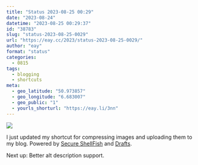 ```yaml
---
title: "Status 2023-08-25 00:29"
date: "2023-08-24"
datetime: "2023-08-25 00:29:37"
id: "38783"
slug: "status-2023-08-25-0029"
url: "https://eay.cc/2023/status-2023-08-25-0029/"
author: "eay"
format: "status"
categories:
  - 0815
tags:
  - blogging
  - shortcuts
meta:
  - geo_latitude: "50.973857"
  - geo_longitude: "6.683007"
  - geo_public: "1"
  - yourls_shorturl: "https://eay.li/3nn"
---
```


![](https://eay.cc/uploads/2023/bild-upload.jpg)

I just updated my shortcut for compressing images and uploading them to my blog. Powered by [Secure ShellFish](https://secureshellfish.app/) and [Drafts](https://getdrafts.com/).

Next up: Better alt description support.
